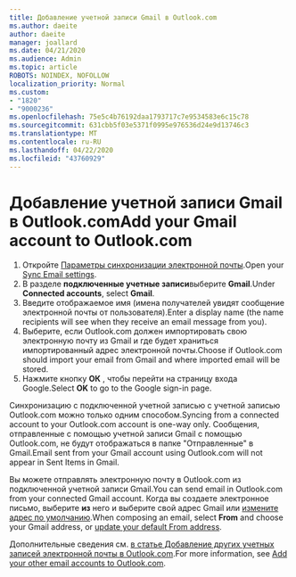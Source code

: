 ```yaml
---
title: Добавление учетной записи Gmail в Outlook.com
ms.author: daeite
author: daeite
manager: joallard
ms.date: 04/21/2020
ms.audience: Admin
ms.topic: article
ROBOTS: NOINDEX, NOFOLLOW
localization_priority: Normal
ms.custom:
- "1820"
- "9000236"
ms.openlocfilehash: 75e5c4b76192daa1793717c7e9534583e6c15c78
ms.sourcegitcommit: 631cbb5f03e5371f0995e976536d24e9d13746c3
ms.translationtype: MT
ms.contentlocale: ru-RU
ms.lasthandoff: 04/22/2020
ms.locfileid: "43760929"
---
```

# <a name="add-your-gmail-account-to-outlookcom"></a><span data-ttu-id="5141a-102">Добавление учетной записи Gmail в Outlook.com</span><span class="sxs-lookup"><span data-stu-id="5141a-102">Add your Gmail account to Outlook.com</span></span>

1. <span data-ttu-id="5141a-103">Откройте [Параметры синхронизации электронной почты](https://go.microsoft.com/fwlink/?linkid=875264).</span><span class="sxs-lookup"><span data-stu-id="5141a-103">Open your [Sync Email settings](https://go.microsoft.com/fwlink/?linkid=875264).</span></span>
2. <span data-ttu-id="5141a-104">В разделе **подключенные учетные записи**выберите **Gmail**.</span><span class="sxs-lookup"><span data-stu-id="5141a-104">Under **Connected accounts**, select **Gmail**.</span></span>
3. <span data-ttu-id="5141a-105">Введите отображаемое имя (имена получателей увидят сообщение электронной почты от пользователя).</span><span class="sxs-lookup"><span data-stu-id="5141a-105">Enter a display name (the name recipients will see when they receive an email message from you).</span></span>
4. <span data-ttu-id="5141a-106">Выберите, если Outlook.com должен импортировать свою электронную почту из Gmail и где будет храниться импортированный адрес электронной почты.</span><span class="sxs-lookup"><span data-stu-id="5141a-106">Choose if Outlook.com should import your email from Gmail and where imported email will be stored.</span></span>
5. <span data-ttu-id="5141a-107">Нажмите кнопку **ОК** , чтобы перейти на страницу входа Google.</span><span class="sxs-lookup"><span data-stu-id="5141a-107">Select **OK** to go to the Google sign-in page.</span></span>

<span data-ttu-id="5141a-108">Синхронизацию с подключенной учетной записью с учетной записью Outlook.com можно только одним способом.</span><span class="sxs-lookup"><span data-stu-id="5141a-108">Syncing from a connected account to your Outlook.com account is one-way only.</span></span> <span data-ttu-id="5141a-109">Сообщения, отправленные с помощью учетной записи Gmail с помощью Outlook.com, не будут отображаться в папке "Отправленные" в Gmail.</span><span class="sxs-lookup"><span data-stu-id="5141a-109">Email sent from your Gmail account using Outlook.com will not appear in Sent Items in Gmail.</span></span>

<span data-ttu-id="5141a-110">Вы можете отправлять электронную почту в Outlook.com из подключенной учетной записи Gmail.</span><span class="sxs-lookup"><span data-stu-id="5141a-110">You can send email in Outlook.com from your connected Gmail account.</span></span> <span data-ttu-id="5141a-111">Когда вы создаете электронное письмо, выберите **из** него и выберите свой адрес Gmail или [измените адрес по умолчанию](https://go.microsoft.com/fwlink/?linkid=875264).</span><span class="sxs-lookup"><span data-stu-id="5141a-111">When composing an email, select **From** and choose your Gmail address, or [update your default From address](https://go.microsoft.com/fwlink/?linkid=875264).</span></span>

<span data-ttu-id="5141a-112">Дополнительные сведения см. [в статье Добавление других учетных записей электронной почты в Outlook.com](https://support.office.com/article/c5224df4-5885-4e79-91ba-523aa743f0ba?wt.mc_id=Office_Outlook_com_Alchemy).</span><span class="sxs-lookup"><span data-stu-id="5141a-112">For more information, see [Add your other email accounts to Outlook.com](https://support.office.com/article/c5224df4-5885-4e79-91ba-523aa743f0ba?wt.mc_id=Office_Outlook_com_Alchemy).</span></span>